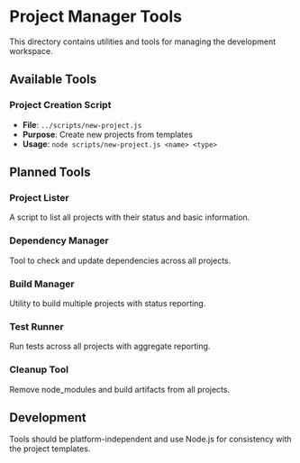 # Project Manager Tools

This directory contains utilities and tools for managing the development workspace.

## Available Tools

### Project Creation Script
- **File**: `../scripts/new-project.js`
- **Purpose**: Create new projects from templates
- **Usage**: `node scripts/new-project.js <name> <type>`

## Planned Tools

### Project Lister
A script to list all projects with their status and basic information.

### Dependency Manager
Tool to check and update dependencies across all projects.

### Build Manager
Utility to build multiple projects with status reporting.

### Test Runner
Run tests across all projects with aggregate reporting.

### Cleanup Tool
Remove node_modules and build artifacts from all projects.

## Development

Tools should be platform-independent and use Node.js for consistency with the project templates.